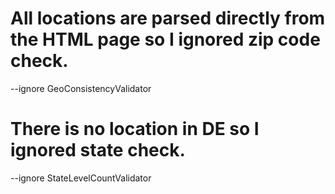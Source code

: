 # All locations are parsed directly from the HTML page so I ignored zip code check.

--ignore GeoConsistencyValidator

# There is no location in DE so I ignored state check.

--ignore StateLevelCountValidator